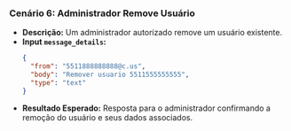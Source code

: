 ### Cenário 6: Administrador Remove Usuário
- **Descrição:** Um administrador autorizado remove um usuário existente.
- **Input `message_details`:**
  ```json
  {
    "from": "5511888888888@c.us",
    "body": "Remover usuario 5511555555555",
    "type": "text"
  }
  ```
- **Resultado Esperado:** Resposta para o administrador confirmando a remoção do usuário e seus dados associados.